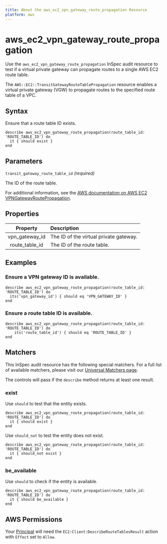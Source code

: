 ```yaml
---
title: About the aws_ec2_vpn_gateway_route_propagation Resource
platform: aws
---
```


# aws\_ec2\_vpn\_gateway\_route\_propagation

Use the `aws_ec2_vpn_gateway_route_propagation` InSpec audit resource to test if a virtual private gateway can propagate routes to a single AWS EC2 route table.

The `AWS::EC2::TransitGatewayRouteTablePropagation` resource enables a virtual private gateway (VGW) to propagate routes to the specified route table of a VPC.

## Syntax

Ensure that a route table ID exists.

    describe aws_ec2_vpn_gateway_route_propagation(route_table_id: 'ROUTE_TABLE_ID') do
      it { should exist }
    end

## Parameters

`transit_gateway_route_table_id` _(required)_

The ID of the route table.

For additional information, see the [AWS documentation on AWS EC2 VPNGatewayRoutePropagation](https://docs.aws.amazon.com/AWSCloudFormation/latest/UserGuide/aws-resource-ec2-vpn-gatewayrouteprop.html).

## Properties

| Property | Description |
| :---: | :--- |
| vpn_gateway_id | The ID of the virtual private gateway. |
| route_table_id | The ID of the route table. |

## Examples

### Ensure a VPN gateway ID is available.

    describe aws_ec2_vpn_gateway_route_propagation(route_table_id: 'ROUTE_TABLE_ID') do
      its('vpn_gateway_id') { should eq 'VPN_GATEWAY_ID' }
    end

### Ensure a route table ID is available.

    describe aws_ec2_vpn_gateway_route_propagation(route_table_id: 'ROUTE_TABLE_ID') do
        its('route_table_id') { should eq 'ROUTE_TABLE_ID' }
    end

## Matchers

This InSpec audit resource has the following special matchers. For a full list of available matchers, please visit our [Universal Matchers page](https://www.inspec.io/docs/reference/matchers/).

The controls will pass if the `describe` method returns at least one result.

### exist

Use `should` to test that the entity exists.

    describe aws_ec2_vpn_gateway_route_propagation(route_table_id: 'ROUTE_TABLE_ID') do
      it { should exist }
    end

Use `should_not` to test the entity does not exist.

    describe aws_ec2_vpn_gateway_route_propagation(route_table_id: 'ROUTE_TABLE_ID') do
      it { should_not exist }
    end

### be_available

Use `should` to check if the entity is available.

    describe aws_ec2_vpn_gateway_route_propagation(route_table_id: 'ROUTE_TABLE_ID') do
      it { should be_available }
    end

## AWS Permissions

Your [Principal](https://docs.aws.amazon.com/IAM/latest/UserGuide/intro-structure.html#intro-structure-principal) will need the `EC2:Client:DescribeRouteTablesResult` action with `Effect` set to `Allow`.